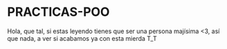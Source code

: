 # PRACTICAS-POO
Hola, que tal, si estas leyendo tienes que ser una persona majísima <3, así que nada, a ver si acabamos ya con esta mierda T_T
